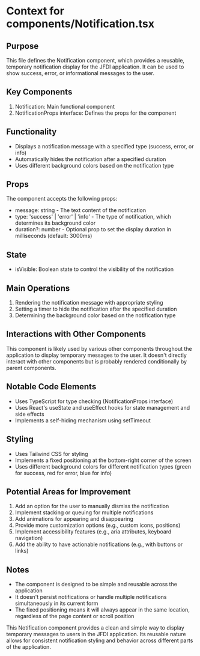 # Context for components/Notification.tsx

## Purpose
This file defines the Notification component, which provides a reusable, temporary notification display for the JFDI application. It can be used to show success, error, or informational messages to the user.

## Key Components
1. Notification: Main functional component
2. NotificationProps interface: Defines the props for the component

## Functionality
- Displays a notification message with a specified type (success, error, or info)
- Automatically hides the notification after a specified duration
- Uses different background colors based on the notification type

## Props
The component accepts the following props:
- message: string - The text content of the notification
- type: 'success' | 'error' | 'info' - The type of notification, which determines its background color
- duration?: number - Optional prop to set the display duration in milliseconds (default: 3000ms)

## State
- isVisible: Boolean state to control the visibility of the notification

## Main Operations
1. Rendering the notification message with appropriate styling
2. Setting a timer to hide the notification after the specified duration
3. Determining the background color based on the notification type

## Interactions with Other Components
This component is likely used by various other components throughout the application to display temporary messages to the user. It doesn't directly interact with other components but is probably rendered conditionally by parent components.

## Notable Code Elements
- Uses TypeScript for type checking (NotificationProps interface)
- Uses React's useState and useEffect hooks for state management and side effects
- Implements a self-hiding mechanism using setTimeout

## Styling
- Uses Tailwind CSS for styling
- Implements a fixed positioning at the bottom-right corner of the screen
- Uses different background colors for different notification types (green for success, red for error, blue for info)

## Potential Areas for Improvement
1. Add an option for the user to manually dismiss the notification
2. Implement stacking or queuing for multiple notifications
3. Add animations for appearing and disappearing
4. Provide more customization options (e.g., custom icons, positions)
5. Implement accessibility features (e.g., aria attributes, keyboard navigation)
6. Add the ability to have actionable notifications (e.g., with buttons or links)

## Notes
- The component is designed to be simple and reusable across the application
- It doesn't persist notifications or handle multiple notifications simultaneously in its current form
- The fixed positioning means it will always appear in the same location, regardless of the page content or scroll position

This Notification component provides a clean and simple way to display temporary messages to users in the JFDI application. Its reusable nature allows for consistent notification styling and behavior across different parts of the application.